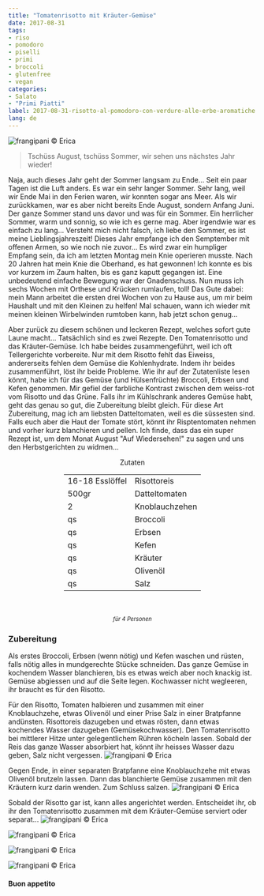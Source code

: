 ```yaml
---
title: "Tomatenrisotto mit Kräuter-Gemüse"
date: 2017-08-31
tags:
- riso 
- pomodoro 
- piselli 
- primi
- broccoli
- glutenfree 
- vegan
categories:
- Salato
- "Primi Piatti"
label: 2017-08-31-risotto-al-pomodoro-con-verdure-alle-erbe-aromatiche
lang: de 
---
```

![](../2017-08-31-risotto-al-pomodoro-con-verdure-alle-erbe-aromatiche/header.jpg "frangipani © Erica")

> Tschüss August, tschüss Sommer, wir sehen uns nächstes Jahr wieder!

Naja, auch dieses Jahr geht der Sommer langsam zu Ende... Seit ein paar Tagen ist die Luft anders. Es war ein sehr langer Sommer. Sehr lang, weil wir Ende Mai in den Ferien waren, wir konnten sogar ans Meer. Als wir zurückkamen, war es aber nicht bereits Ende August, sondern Anfang Juni. Der ganze Sommer stand uns davor und was für ein Sommer. Ein herrlicher Sommer, warm und sonnig, so wie ich es gerne mag. Aber irgendwie war es einfach zu lang... Versteht mich nicht falsch, ich liebe den Sommer, es ist meine Lieblingsjahreszeit! Dieses Jahr empfange ich den Semptember mit offenen Armen, so wie noch nie zuvor... Es wird zwar ein humpliger Empfang sein, da ich am letzten Montag mein Knie operieren musste. Nach 20 Jahren hat mein Knie die Oberhand, es hat gewonnen! Ich konnte es bis vor kurzem im Zaum halten, bis es ganz kaputt gegangen ist. Eine unbedeutend einfache Bewegung war der Gnadenschuss. Nun muss ich sechs Wochen mit Orthese und Krücken rumlaufen, toll! Das Gute dabei: mein Mann arbeitet die ersten drei Wochen von zu Hause aus, um mir beim Haushalt und mit den Kleinen zu helfen! Mal schauen, wann ich wieder mit meinen kleinen Wirbelwinden rumtoben kann, hab jetzt schon genug...

Aber zurück zu diesem schönen und leckeren Rezept, welches sofort gute Laune macht... Tatsächlich sind es zwei Rezepte. Den Tomatenrisotto und das Kräuter-Gemüse. Ich habe beides zusammengeführt, weil ich oft Tellergerichte vorbereite. Nur mit dem Risotto fehlt das Eiweiss, andererseits fehlen dem Gemüse die Kohlenhydrate. Indem ihr beides zusammenführt, löst ihr beide Probleme. Wie ihr auf der Zutatenliste lesen könnt, habe ich für das Gemüse (und Hülsenfrüchte) Broccoli, Erbsen und Kefen genommen. Mir gefiel der farbliche Kontrast zwischen dem weiss-rot vom Risotto und das Grüne. Falls ihr im Kühlschrank anderes Gemüse habt, geht das genau so gut, die Zubereitung bleibt gleich. Für diese Art Zubereitung, mag ich am liebsten Datteltomaten, weil es die süssesten sind. Falls euch aber die Haut der Tomate stört, könnt ihr Risptentomaten nehmen und vorher kurz blanchieren und pellen. Ich finde, dass das ein super Rezept ist, um dem Monat August "Auf Wiedersehen!" zu sagen und uns den Herbstgerichten zu widmen...

<div id="wrapper" style="text-align: center">
  <div id="yourdiv" style="display: inline-block;">
    <div class="ingredients">
      <div class="ingredients-title">Zutaten</div>
      <table>
        <tbody>
          <tr>
            <td>16-18 Esslöffel</td>
            <td>Risottoreis</td>
          </tr>
          <tr>
            <td>500gr</td>
            <td>Datteltomaten</td>
          </tr>
          <tr>
            <td>2</td>
            <td>Knoblauchzehen</td>
          </tr>
          <tr>
            <td>qs</td>
            <td>Broccoli</td>
          </tr>
          <tr>
             <td>qs</td>
            <td>Erbsen</td>
          </tr>
          <tr>
            <td>qs</td>
            <td>Kefen</td>
          </tr>
          <tr>
            <td>qs</td>
            <td>Kräuter</td>
          </tr>
          <tr> 
            <td>qs</td>
            <td>Olivenöl</td>
          </tr>
          <tr>
            <td>qs</td>
            <td>Salz</td>
          </tr>
        </tbody>
      </table>
      <br></br>
      <i class="pull-right" style="font-size: 80%;">für 4 Personen</i>
    </div>
  </div>
</div>


<h3>
  <font color="grey">
    <i class="fa fa-cogs"></i>
  </font> Zubereitung
</h3>

Als erstes Broccoli, Erbsen (wenn nötig) und Kefen waschen und rüsten,  falls nötig alles in mundgerechte Stücke schneiden. Das ganze Gemüse in kochendem Wasser blanchieren, bis es etwas weich aber noch knackig ist. Gemüse abgiessen und auf die Seite legen. Kochwasser nicht wegleeren, ihr braucht es für den Risotto.

Für den Risotto, Tomaten halbieren und zusammen mit einer Knoblauchzehe, etwas Olivenöl und einer Prise Salz in einer Bratpfanne andünsten. Risottoreis dazugeben und etwas rösten, dann etwas kochendes Wasser dazugeben (Gemüsekochwasser). Den Tomatenrisotto bei mittlerer Hitze unter gelegentlichem Rühren köcheln lassen. Sobald der Reis das ganze Wasser absorbiert hat, könnt ihr heisses Wasser dazu geben, Salz nicht vergessen.
![](../2017-08-31-risotto-al-pomodoro-con-verdure-alle-erbe-aromatiche/padella.jpg "frangipani © Erica")

Gegen Ende, in einer separaten Bratpfanne eine Knoblauchzehe mit etwas Olivenöl brutzeln lassen. Dann das blanchierte Gemüse zusammen mit den Kräutern kurz darin wenden. Zum Schluss salzen.
![](../2017-08-31-risotto-al-pomodoro-con-verdure-alle-erbe-aromatiche/verdura.jpg "frangipani © Erica")

Sobald der Risotto gar ist, kann alles angerichtet werden. Entscheidet ihr, ob ihr den Tomatenrisotto zusammen mit dem Kräuter-Gemüse serviert oder separat...
![](../2017-08-31-risotto-al-pomodoro-con-verdure-alle-erbe-aromatiche/risultato1.jpg "frangipani © Erica")

![](../2017-08-31-risotto-al-pomodoro-con-verdure-alle-erbe-aromatiche/risultato2.jpg "frangipani © Erica")

![](../2017-08-31-risotto-al-pomodoro-con-verdure-alle-erbe-aromatiche/risultato3.jpg "frangipani © Erica")

![](../2017-08-31-risotto-al-pomodoro-con-verdure-alle-erbe-aromatiche/risultato4.jpg "frangipani © Erica")

<h4>Buon appetito
  <font color="red">
    <i class="fa fa-smile-o"></i>
  </font>
</h4>

